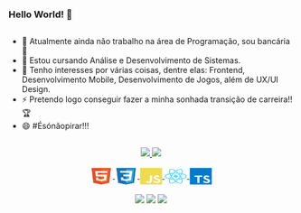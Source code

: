### Hello World! 👋

##

- 🔭 Atualmente ainda não trabalho na área de Programação, sou bancária 💙
- 🌱 Estou cursando Análise e Desenvolvimento de Sistemas.
- 💬 Tenho interesses por várias coisas, dentre elas: Frontend, Desenvolvimento Mobile, Desenvolvimento de Jogos, além de UX/UI Design.
- ⚡ Pretendo logo conseguir fazer a minha sonhada transição de carreira!! 🏆
- 😄 #Ésónãopirar!!!

##

<div align="center">
  <a href="https://github.com/KarineMoraiss">
  <img height="180em" src="https://github-readme-stats.vercel.app/api?username=KarineMoraiss&show_icons=true&theme=dracula&include_all_commits=true&count_private=true"/>
  <img height="180em" src="https://github-readme-stats.vercel.app/api/top-langs/?username=KarineMoraiss&layout=compact&langs_count=7&theme=dracula"/>
  <br/><br/>
  <img align="center" alt="Karine-HTML5" height="30" width="40" src="https://raw.githubusercontent.com/devicons/devicon/master/icons/html5/html5-original.svg">
  <img align="center" alt="Karine-CSS3" height="30" width="40" src="https://raw.githubusercontent.com/devicons/devicon/master/icons/css3/css3-original.svg">
  <img align="center" alt="Karine-JS" height="30" width="40" src="https://raw.githubusercontent.com/devicons/devicon/master/icons/javascript/javascript-plain.svg">
  <img align="center" alt="Karine-React" height="30" width="40" src="https://raw.githubusercontent.com/devicons/devicon/master/icons/react/react-original.svg">
  <img align="center" alt="Karine-Ts" height="30" width="40" src="https://raw.githubusercontent.com/devicons/devicon/master/icons/typescript/typescript-plain.svg">
  <br/><br/>
  <a href="https://instagram.com/karine__morais" target="_blank"><img src="https://img.shields.io/badge/-Instagram-%23E4405F?style=for-the-badge&logo=instagram&logoColor=white" target="_blank"></a>
  <a href ="mailto:karinemorais.g@gmail.com"><img src="https://img.shields.io/badge/-Gmail-%23333?style=for-the-badge&logo=gmail&logoColor=white" target="_blank"></a>
  <a href="https://www.linkedin.com/in/karinemoraiss" target="_blank"><img src="https://img.shields.io/badge/-LinkedIn-%230077B5?style=for-the-badge&logo=linkedin&logoColor=white" target="_blank"></a>
</div>

##

